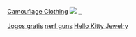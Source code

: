 <a href="http://www.camouflageshopper.com/" title="Camouflage Clothing">Camouflage Clothing</a>
<img src="https://imatsubu.jp/images/skina_bg_top.gif" />
<a href="http://www.kitchencabinetkings.com" title="kitchen cabinets" style="font-size:1px;">kitchen cabinets</a><br><br>
<a href="http://www.jogosgratispro.com/">Jogos gratis</a>
<a href="http://www.nerfgunstore.com/" titile="nerf guns">nerf guns</a>
<a href="http://www.hellokittyjewelrystore.com/" titile="Hello Kitty Jewelry">Hello Kitty Jewelry</a>

